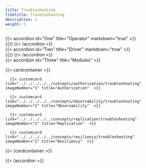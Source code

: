 ```yaml
---
title: Troubleshooting
linktitle: Troubleshooting
description: >
weight: 5
---
```


{{< accordion id="One" title="Operator" markdown="true" >}}  
{{<include file="content/docs/getting-started/installation/troubleshooting/csmoperator/_index.md">}} 
{{< /accordion >}}
<br>
{{< accordion id="Two" title="Driver" markdown="true" >}}  
{{<include file="content/docs/concepts/csidriver/troubleshooting/powerscale.md">}} 
{{< /accordion >}} 
<br>
{{< accordion id="Three" title="Modules" >}}  

{{< cardcontainer >}}

      {{< customcard link="../../../../../concepts/authorization/troubleshooting"   imageNumber="1" title="Authorization"  >}}

      {{< customcard  link="../../../../../concepts/observability/troubleshooting"   imageNumber="1" title="Observability"  >}}

      {{< customcard  link="../../../../../concepts/replication/troubleshooting"  imageNumber="1" title="Replication"  >}} 

      {{< customcard  link="../../../../../concepts/resiliency/troubleshooting"   imageNumber="1" title="Resiliency"  >}}

{{< /cardcontainer >}}



{{< /accordion >}}
